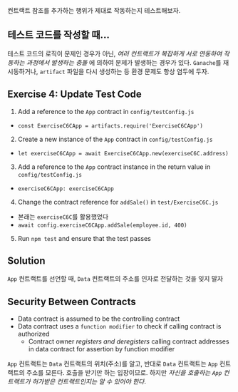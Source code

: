 컨트랙트 참조를 추가하는 행위가 제대로 작동하는지 테스트해보자.

## 테스트 코드를 작성할 때...

테스트 코드의 로직이 문제인 경우가 아닌, *여러 컨트랙트가 복잡하게 서로 연동하여 작동하는 과정에서 발생하는 충돌* 에 의하여 문제가 발생하는 경우가 있다. `Ganache`를 재시동하거나, `artifact` 파일을 다시 생성하는 등 환경 문제도 항상 염두에 두자.

## Exercise 4: Update Test Code

1. Add a reference to the `App` contract in `config/testConfig.js`
  - `const ExerciseC6CApp = artifacts.require('ExerciseC6CApp')`
2. Create a new instance of the `App` contract in `config/testConfig.js`
  - `let exerciseC6CApp = await ExerciseC6CApp.new(exerciseC6C.address)`
3. Add a reference to the `App` contract instance in the return value in `config/testConfig.js`
  - `exerciseC6CApp: exerciseC6CApp`
4. Change the contract reference for `addSale()` in `test/ExerciseC6C.js`
  - 본래는 `exerciseC6C`를 활용했었다
  - `await config.exerciseC6CApp.addSale(employee.id, 400)`
5. Run `npm test` and ensure that the test passes

## Solution

`App` 컨트랙트를 선언할 때, `Data` 컨트랙트의 주소를 인자로 전달하는 것을 잊지 말자

## Security Between Contracts

- Data contract is assumed to be the controlling contract
- Data contract uses a `function modifier` to check if calling contract is authorized
  - Contract owner *registers and deregisters* calling contract addresses in data contract for assertion by function modifier

`App` 컨트랙트는 `Data` 컨트랙트의 위치(주소)를 알고, 반대로 `Data` 컨트랙트는 `App` 컨트랙트의 주소를 모른다. 호출을 받기만 하는 입장이므로. 하지만 *자신을 호출하는 `App` 컨트랙트가 허가받은 컨트랙트인지는 알 수 있어야 한다*.
